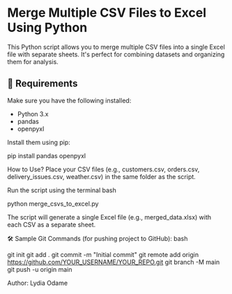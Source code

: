 # Merge Multiple CSV Files to Excel Using Python

This Python script allows you to merge multiple CSV files into a single Excel file with separate sheets. It's perfect for combining datasets and organizing them for analysis.

## 🔧 Requirements

Make sure you have the following installed:

- Python 3.x
- pandas
- openpyxl

Install them using pip:

pip install pandas openpyxl

How to Use?
Place your CSV files (e.g., customers.csv, orders.csv, delivery_issues.csv, weather.csv) in the same folder as the script.

Run the script using the terminal
bash

python merge_csvs_to_excel.py

The script will generate a single Excel file (e.g., merged_data.xlsx) with each CSV as a separate sheet.

🛠 Sample Git Commands (for pushing project to GitHub):
bash

git init
git add .
git commit -m "Initial commit"
git remote add origin https://github.com/YOUR_USERNAME/YOUR_REPO.git
git branch -M main
git push -u origin main


Author: Lydia Odame


